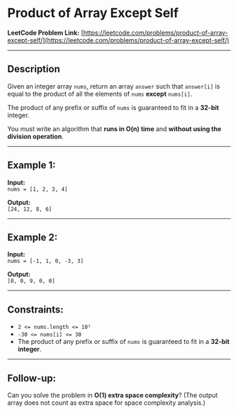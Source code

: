 # Product of Array Except Self

**LeetCode Problem Link:** [https://leetcode.com/problems/product-of-array-except-self/](https://leetcode.com/problems/product-of-array-except-self/)

---

## Description

Given an integer array `nums`, return an array `answer` such that `answer[i]` is equal to the product of all the elements of `nums` **except** `nums[i]`.

The product of any prefix or suffix of `nums` is guaranteed to fit in a **32-bit** integer.

You must write an algorithm that **runs in O(n) time** and **without using the division operation**.

---

## Example 1:
**Input:**  
`nums = [1, 2, 3, 4]`

**Output:**  
`[24, 12, 8, 6]`

---

## Example 2:
**Input:**  
`nums = [-1, 1, 0, -3, 3]`

**Output:**  
`[0, 0, 9, 0, 0]`

---

## Constraints:
- `2 <= nums.length <= 10⁵`
- `-30 <= nums[i] <= 30`
- The product of any prefix or suffix of `nums` is guaranteed to fit in a **32-bit integer**.

---

## Follow-up:

Can you solve the problem in **O(1) extra space complexity**? (The output array does not count as extra space for space complexity analysis.)
